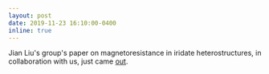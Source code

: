 ```yaml
---
layout: post
date: 2019-11-23 16:10:00-0400
inline: true
---
```


Jian Liu's group's paper on magnetoresistance in iridate heterostructures, in collaboration with us, just came [out](/publications/#hao2019anomalous).

